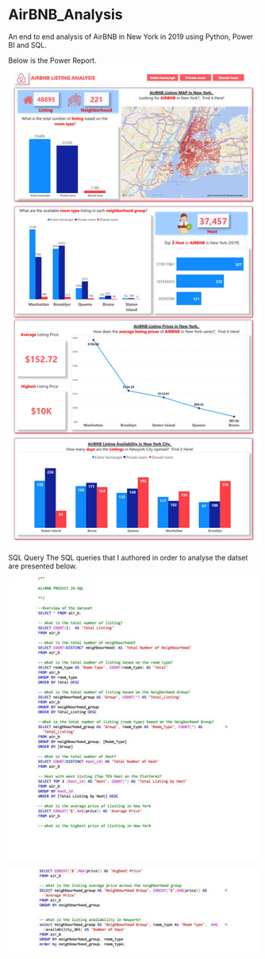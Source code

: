 # AirBNB_Analysis
An end to end analysis of AirBNB in New York in 2019 using Python, Power BI and SQL.


Below is the Power Report.
![AirBNBVIZ](https://github.com/thelukmonkazeem/AirBNB_Analysis/blob/main/AirBNBVIZ.jpg)

SQL Query
The SQL queries that I authored in order to analyse the datset are presented below.

![AirBNBSQL-1](https://github.com/thelukmonkazeem/AirBNB_Analysis/blob/main/AirBNBSQL-1.jpg)

![AirBNBSQL-2](https://github.com/thelukmonkazeem/AirBNB_Analysis/blob/main/AirBNBSQL-2.jpg)
